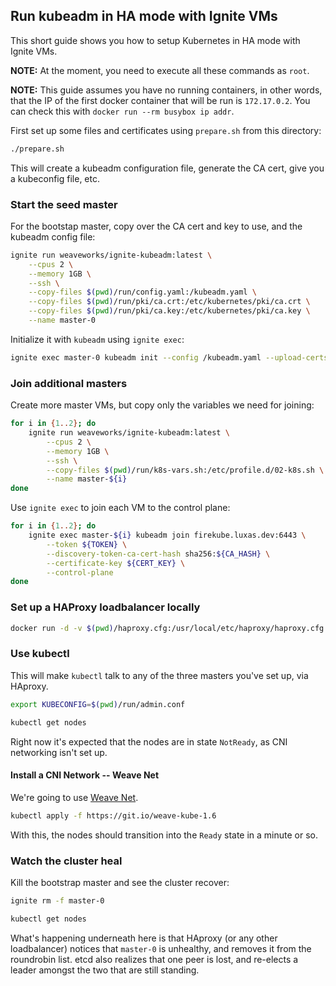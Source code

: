 ## Run kubeadm in HA mode with Ignite VMs

This short guide shows you how to setup Kubernetes in HA mode with Ignite VMs.

**NOTE:** At the moment, you need to execute all these commands as `root`.

**NOTE:** This guide assumes you have no running containers, in other words, that
the IP of the first docker container that will be run is `172.17.0.2`. You can check
this with `docker run --rm busybox ip addr`.

First set up some files and certificates using `prepare.sh` from this directory:

```bash
./prepare.sh
```

This will create a kubeadm configuration file, generate the CA cert, give you a kubeconfig file, etc.

### Start the seed master

For the bootstap master, copy over the CA cert and key to use, and the kubeadm config file:

```bash
ignite run weaveworks/ignite-kubeadm:latest \
    --cpus 2 \
    --memory 1GB \
    --ssh \
    --copy-files $(pwd)/run/config.yaml:/kubeadm.yaml \
    --copy-files $(pwd)/run/pki/ca.crt:/etc/kubernetes/pki/ca.crt \
    --copy-files $(pwd)/run/pki/ca.key:/etc/kubernetes/pki/ca.key \
    --name master-0
```

Initialize it with `kubeadm` using `ignite exec`:

```bash
ignite exec master-0 kubeadm init --config /kubeadm.yaml --upload-certs
```

### Join additional masters

Create more master VMs, but copy only the variables we need for joining:

```bash
for i in {1..2}; do
    ignite run weaveworks/ignite-kubeadm:latest \
        --cpus 2 \
        --memory 1GB \
        --ssh \
        --copy-files $(pwd)/run/k8s-vars.sh:/etc/profile.d/02-k8s.sh \
        --name master-${i}
done
```

Use `ignite exec` to join each VM to the control plane:

```bash
for i in {1..2}; do
    ignite exec master-${i} kubeadm join firekube.luxas.dev:6443 \
        --token ${TOKEN} \
        --discovery-token-ca-cert-hash sha256:${CA_HASH} \
        --certificate-key ${CERT_KEY} \
        --control-plane
done
```

### Set up a HAProxy loadbalancer locally

```bash
docker run -d -v $(pwd)/haproxy.cfg:/usr/local/etc/haproxy/haproxy.cfg -p 6443:443 haproxy:alpine
```

### Use kubectl

This will make `kubectl` talk to any of the three masters you've set up, via HAproxy.

```bash
export KUBECONFIG=$(pwd)/run/admin.conf

kubectl get nodes
```

Right now it's expected that the nodes are in state `NotReady`, as CNI networking isn't set up.

#### Install a CNI Network -- Weave Net

We're going to use [Weave Net](https://github.com/weaveworks/weave).

```bash
kubectl apply -f https://git.io/weave-kube-1.6
```

With this, the nodes should transition into the `Ready` state in a minute or so.

### Watch the cluster heal

Kill the bootstrap master and see the cluster recover:

```bash
ignite rm -f master-0

kubectl get nodes
```

What's happening underneath here is that HAproxy (or any other loadbalancer) notices that
`master-0` is unhealthy, and removes it from the roundrobin list. etcd also realizes
that one peer is lost, and re-elects a leader amongst the two that are still standing.